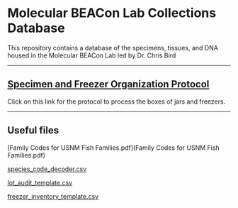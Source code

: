 # Molecular BEACon Lab Collections Database

This repository contains a database of the specimens, tissues, and DNA housed in the Molecular BEACon Lab led by Dr. Chris Bird

---

## [Specimen and Freezer Organization Protocol](protocol_organization.md)

Click on this link for the protocol to process the boxes of jars and freezers.

---

## Useful files

[Family Codes for USNM Fish Families.pdf](Family Codes for USNM Fish Families.pdf)

[species_code_decoder.csv](species_code_decoder.csv)

[lot_audit_template.csv](lot_audit_template.csv)

[freezer_inventory_template.csv](freezer_inventory_template.csv)
